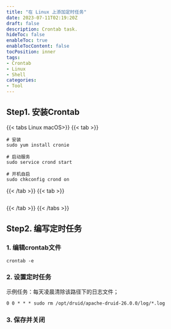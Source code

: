 ```yaml
---
title: "在 Linux 上添加定时任务"
date: 2023-07-11T02:19:20Z
draft: false
description: Crontab task.
hideToc: false
enableToc: true
enableTocContent: false
tocPosition: inner
tags:
- Crontab
- Linux
- Shell
categories:
- Tool
---
```


## Step1. 安装Crontab

{{< tabs Linux macOS>}}
{{< tab >}}

```shell
# 安装
sudo yum install cronie

# 启动服务
sudo service crond start

# 开机自启
sudo chkconfig crond on
```

{{< /tab >}}
{{< tab >}}

```shell
```

{{< /tab >}}
{{< /tabs >}}

## Step2. 编写定时任务

### 1. 编辑crontab文件

```shell
crontab -e
```

### 2. 设置定时任务

示例任务：每天凌晨清除该路径下的日志文件；

```Plain Text
0 0 * * * sudo rm /opt/druid/apache-druid-26.0.0/log/*.log
```

### 3. 保存并关闭
